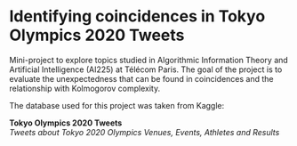 # Identifying coincidences in Tokyo Olympics 2020 Tweets

Mini-project to explore topics studied in Algorithmic Information Theory and Artificial Intelligence (AI225) at Télécom Paris. 
The goal of the project is to evaluate the unexpectedness that can be found in coincidences and the relationship with Kolmogorov complexity. 

The database used for this project was taken from Kaggle: 

**Tokyo Olympics 2020 Tweets**<br>
*Tweets about Tokyo 2020 Olympics Venues, Events, Athletes and Results*

